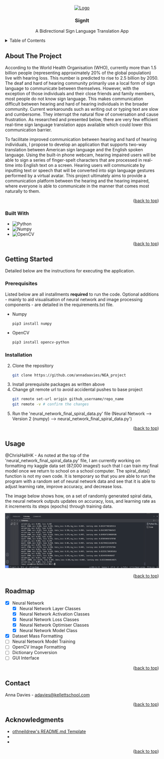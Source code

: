 <a id="readme-top"></a>

<!-- PROJECT SHIELDS -->
<!--
*** I'm using markdown "reference style" links for readability.
*** Reference links are enclosed in brackets [ ] instead of parentheses ( ).
*** See the bottom of this document for the declaration of the reference variables
*** for contributors-url, forks-url, etc. This is an optional, concise syntax you may use.
*** https://www.markdownguide.org/basic-syntax/#reference-style-links
-->

<!-- PROJECT LOGO -->
<br />
<div align="center">
  <a href="https://github.com/github_annadaavies/NEA_project/frontend/src/assets/images">
    <img src="logo.png" alt="Logo" width="200" height="200">
  </a>

<h3 align="center">SignIt</h3>

  <p align="center">
    A Bidirectional Sign Language Translation App 
  </p>
</div>

<!-- TABLE OF CONTENTS -->
<details>
  <summary>Table of Contents</summary>
  <ol>
    <li>
      <a href="#about-the-project">About The Project</a>
      <ul>
        <li><a href="#built-with">Built With</a></li>
      </ul>
    </li>
    <li>
      <a href="#getting-started">Getting Started</a>
      <ul>
        <li><a href="#prerequisites">Prerequisites</a></li>
        <li><a href="#installation">Installation</a></li>
      </ul>
    </li>
    <li><a href="#usage">Usage</a></li>
    <li><a href="#roadmap">Roadmap</a></li>
    <li><a href="#contact">Contact</a></li>
    <li><a href="#acknowledgments">Acknowledgments</a></li>
  </ol>
</details>

<!-- ABOUT THE PROJECT -->

## About The Project

<!--[![Product Name Screen Shot][product-screenshot]](https://example.com)-->

According to the World Health Organisation (WHO), currently more than 1.5 billion people (representing approximately 20% of the global population) live with hearing loss. This number is predicted to rise to 2.5 billion by 2050. The deaf and hard of hearing community primarily use a local form of sign language to communicate between themselves. However, with the exception of those individuals and their close friends and family members, most people do not know sign language. This makes communication difficult between hearing and hard of hearing individuals in the broader community. Current workarounds such as writing out or typing text are slow and cumbersome. They interrupt the natural flow of conversation and cause frustration. As researched and presented below, there are very few efficient real-time sign language translation apps available which could lower this communication barrier.

To facilitate improved communication between hearing and hard of hearing individuals, I propose to develop an application that supports two-way translation between American sign language and the English spoken language. Using the built-in phone webcam, hearing impaired users will be able to sign a series of finger-spelt characters that are processed in real-time into English text on a screen. Hearing users will communicate by inputting text or speech that will be converted into sign language gestures performed by a virtual avatar. This project ultimately aims to provide a communication platform between the hearing and the hearing impaired, where everyone is able to communicate in the manner that comes most naturally to them.

<p align="right">(<a href="#readme-top">back to top</a>)</p>

### Built With

- <img src="https://upload.wikimedia.org/wikipedia/commons/thumb/f/f8/Python_logo_and_wordmark.svg/972px-Python_logo_and_wordmark.svg.png" alt="Python" width="180" height="55">
- <img src="https://upload.wikimedia.org/wikipedia/commons/thumb/3/31/NumPy_logo_2020.svg/1024px-NumPy_logo_2020.svg.png" alt="Numpy" width="200" height="90">
- <img src="https://upload.wikimedia.org/wikipedia/commons/thumb/d/d2/OpenCV_logo_black.svg/360px-OpenCV_logo_black.svg.png" alt="OpenCV" width="100" height="100">

<p align="right">(<a href="#readme-top">back to top</a>)</p>

<!-- GETTING STARTED -->

## Getting Started

Detailed below are the instructions for executing the application.

### Prerequisites

Listed below are all installments **required** to run the code. Optional additions - mainly to aid visualisation of neural network and image processing components - are detailed in the requirements.txt file.

- Numpy
  ```sh
  pip3 install numpy
  ```
- OpenCV
  ```sh
  pip3 install opencv-python
  ```

### Installation

2. Clone the repository
   ```sh
   git clone https://github.com/annadaavies/NEA_project
   ```
3. Install prerequisite packages as written above
4. Change git remote url to avoid accidental pushes to base project
   ```sh
   git remote set-url origin github_username/repo_name
   git remote -v # confirm the changes
   ```
5. Run the 'neural_network_final_spiral_data.py' file (Neural Network --> Version 2 (numpy) --> neural_network_final_spiral_data.py')

<p align="right">(<a href="#readme-top">back to top</a>)</p>

<!-- USAGE EXAMPLES -->

## Usage

@ChrisHallHK - As noted at the top of the 'neural_network_final_spiral_data.py' file, I am currently working on formatting my kaggle data set (87,000 images!) such that I can train my final model once we return to school on a school computer. The spiral_data() function is not my own code. It is temporary so that you are able to run the program with a random set of neural network data and see that it is able to adjust learning rate, improve accuracy, and decrease loss.

The image below shows how, on a set of randomly generated spiral data, the neural network outputs updates on accuracy, loss, and learning rate as it increments its steps (epochs) through training data.

<img src="images/training.png" alt="Training" width="700" height="180">

<p align="right">(<a href="#readme-top">back to top</a>)</p>

<!-- ROADMAP -->

## Roadmap

- [x] Neural Network
  - [x] Neural Network Layer Classes
  - [x] Neural Network Activation Classes
  - [x] Neural Network Loss Classes
  - [x] Neural Network Optimiser Classes
  - [x] Neural Network Model Class
- [x] Dataset Mass Formatting
- [ ] Neural Network Model Training
- [ ] OpenCV Image Formatting
- [ ] Dictionary Conversion
- [ ] GUI Interface

<p align="right">(<a href="#readme-top">back to top</a>)</p>

<!-- CONTACT -->

## Contact

Anna Davies - adavies@kellettschool.com

<p align="right">(<a href="#readme-top">back to top</a>)</p>

<!-- ACKNOWLEDGMENTS -->

## Acknowledgments

- [othneildrew's README.md Template](https://github.com/othneildrew/Best-README-Template/tree/main)
- []()
- []()

<p align="right">(<a href="#readme-top">back to top</a>)</p>

<!-- MARKDOWN LINKS & IMAGES -->
<!-- https://www.markdownguide.org/basic-syntax/#reference-style-links -->

[product-screenshot]: images/screenshot.png
[Python]: <img src="https://upload.wikimedia.org/wikipedia/commons/thumb/f/f8/Python_logo_and_wordmark.svg/972px-Python_logo_and_wordmark.svg.png" alt="Python" width="200" height="70">
[Python-url]: https://docs.python.org/3/
[Numpy]: https://upload.wikimedia.org/wikipedia/commons/thumb/3/31/NumPy_logo_2020.svg/1024px-NumPy_logo_2020.svg.png
[Numpy-url]: https://numpy.org/doc/
[OpenCV]: https://miro.medium.com/v2/resize:fit:2000/format:webp/1*S8Il5ethl3YFh0M9XKVz-A.png
[OpenCV-url]: https://docs.opencv.org/4.x/index.html
